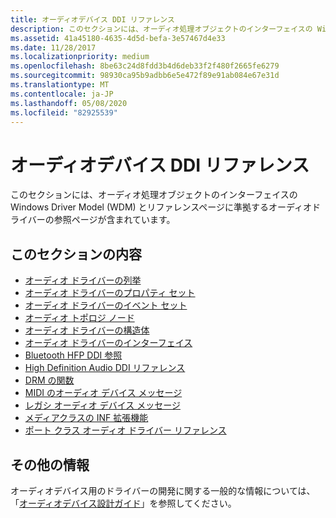 ```yaml
---
title: オーディオデバイス DDI リファレンス
description: このセクションには、オーディオ処理オブジェクトのインターフェイスの Windows Driver Model (WDM) とリファレンスページに準拠するオーディオドライバーの参照ページが含まれています。
ms.assetid: 41a45180-4635-4d5d-befa-3e57467d4e33
ms.date: 11/28/2017
ms.localizationpriority: medium
ms.openlocfilehash: 8be63c24d8fdd3b4d6deb33f2f480f2665fe6279
ms.sourcegitcommit: 98930ca95b9adbb6e5e472f89e91ab084e67e31d
ms.translationtype: MT
ms.contentlocale: ja-JP
ms.lasthandoff: 05/08/2020
ms.locfileid: "82925539"
---
```

# <a name="audio-devices-ddi-reference"></a>オーディオデバイス DDI リファレンス


このセクションには、オーディオ処理オブジェクトのインターフェイスの Windows Driver Model (WDM) とリファレンスページに準拠するオーディオドライバーの参照ページが含まれています。

## <a name="span-idin_this_sectionspanin-this-section"></a><span id="in_this_section"></span>このセクションの内容


-   [オーディオ ドライバーの列挙](audio-drivers-enumerations.md)
-   [オーディオ ドライバーのプロパティ セット](audio-drivers-property-sets.md)
-   [オーディオ ドライバーのイベント セット](audio-drivers-event-sets.md)
-   [オーディオ トポロジ ノード](audio-topology-nodes.md)
-   [オーディオ ドライバーの構造体](audio-drivers-structures.md)
-   [オーディオ ドライバーのインターフェイス](audio-drivers-interfaces.md)
-   [Bluetooth HFP DDI 参照](bluetooth-hfp-ddi-reference.md)
-   [High Definition Audio DDI リファレンス](high-definition-audio-ddi-reference.md)
-   [DRM の関数](drm-functions.md)
-   [MIDI のオーディオ デバイス メッセージ](audio-device-messages-for-midi.md)
-   [レガシ オーディオ デバイス メッセージ](legacy-audio-device-messages.md)
-   [メディアクラスの INF 拡張機能](media-class-inf-extensions.md)
-   [ポート クラス オーディオ ドライバー リファレンス](port-class-audio-driver-reference.md)

## <a name="span-idadditional_resourcesspanadditional-resources"></a><span id="additional_resources"></span>その他の情報


オーディオデバイス用のドライバーの開発に関する一般的な情報については、「[オーディオデバイス設計ガイド](https://docs.microsoft.com/windows-hardware/drivers/audio/)」を参照してください。

 

 





